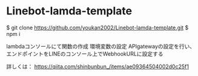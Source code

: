 # Linebot-lamda-template

$ git clone  https://github.com/youkan2002/Linebot-lamda-template.git
$ npm i 

lambdaコンソールにて関数の作成
環境変数の設定
APIgatewayの設定を行い、エンドポイントをLINEのコンソール上でWebhookURLに設定する

詳しくは：
https://qiita.com/shinbunbun_/items/ae09364504002d0c25f1